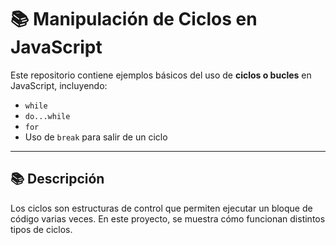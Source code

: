 # 📚 Manipulación de Ciclos en JavaScript
Este repositorio contiene ejemplos básicos del uso de **ciclos o bucles** en JavaScript, incluyendo:

- `while`
- `do...while`
- `for`
- Uso de `break` para salir de un ciclo

---

## 📚 Descripción

Los ciclos son estructuras de control que permiten ejecutar un bloque de código varias veces. En este proyecto, se muestra cómo funcionan distintos tipos de ciclos.
